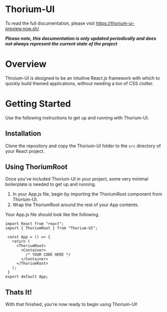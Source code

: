 # Thorium-UI

To read the full documentation, please visit https://thorium-ui-preview.now.sh/.

**_Please note, this documentation is only updated periodically and does not always represent the current state of the project_**

# Overview

Throium-UI is designed to be an intuitive React.js framework with which to quickly build themed applications, without needing a ton of CSS clutter.

# Getting Started

Use the following instructions to get up and running with Thorium-UI.

## Installation

Clone the repository and copy the Thorium-UI folder to the `src` directory of your React project.

## Using ThoriumRoot

Once you've included Thorium-UI in your project, some very minimal boilerplate is needed to get up and running.

1. In your App.js file, begin by importing the ThoriumRoot component from Thorium-UI.
2. Wrap the ThoriumRoot around the rest of your App contents.

Your App.js file should look like the following.

```
import React from "react";
import { ThoriumRoot } from "Thorium-UI";

 const App = () => {
   return (
     <ThoriumRoot>
       <Container>
         /* YOUR CODE HERE */
       </Container>
     </ThoriumRoot>
   );
 }
export default App;
```

## Thats It!

With that finished, you're now ready to begin using Thorium-UI!
